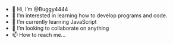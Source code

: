 - 👋 Hi, I’m @Buggy4444
- 👀 I’m interested in learning how to develop programs and code.
- 🌱 I’m currently learning JavaScript
- 💞️ I’m looking to collaborate on anything
- 📫 How to reach me...

<!---
Buggy4444/Buggy4444 is a ✨ special ✨ repository because its `README.md` (this file) appears on your GitHub profile.
You can click the Preview link to take a look at your changes.
--->

